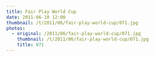 ```yaml
---
title: Fair Play World Cup
date: 2011-06-10 12:00
thumbnail: /t/2011/06/fair-play-world-cup/071.jpg
photos:
  - original: /2011/06/fair-play-world-cup/071.jpg
    thumbnail: /t/2011/06/fair-play-world-cup/071.jpg
    title: 071
---
```

